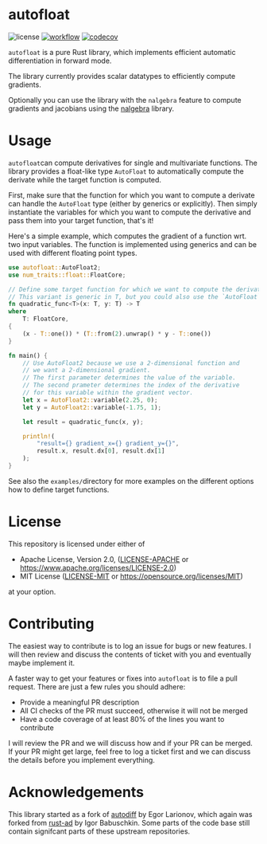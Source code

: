 # autofloat

![license](https://img.shields.io/badge/License-MIT-blue)
[![workflow](https://github.com/Rookfighter/autofloat/actions/workflows/rust.yml/badge.svg)](https://github.com/Rookfighter/autofloat/actions/workflows/rust.yml)
[![codecov](https://codecov.io/gh/Rookfighter/autofloat/graph/badge.svg?token=DC8GWI6PLW)](https://codecov.io/gh/Rookfighter/autofloat)

`autofloat` is a pure Rust library, which implements efficient automatic differentiation in forward mode.

The library currently provides scalar datatypes to efficiently compute gradients.

Optionally you can use the library with the `nalgebra` feature to compute gradients and jacobians using the [nalgebra](https://github.com/dimforge/nalgebra) library.

# Usage

`autofloat`can compute derivatives for single and multivariate functions.
The library provides a float-like type `AutoFloat` to automatically compute the derivate while the target function is computed.

First, make sure that the function for which you want to compute a derivate can handle the `AutoFloat` type (either by generics or explicitly).
Then simply instantiate the variables for which you want to compute the derivative and pass them into your target function, that's it!

Here's a simple example, which computes the gradient of a function wrt. two input variables.
The function is implemented using generics and can be used with different floating point types.

```rust
use autofloat::AutoFloat2;
use num_traits::float::FloatCore;

// Define some target function for which we want to compute the derivative.
// This variant is generic in T, but you could also use the `AutoFloat` type directly.
fn quadratic_func<T>(x: T, y: T) -> T
where
    T: FloatCore,
{
    (x - T::one()) * (T::from(2).unwrap() * y - T::one())
}

fn main() {
    // Use AutoFloat2 because we use a 2-dimensional function and
    // we want a 2-dimensional gradient.
    // The first parameter determines the value of the variable.
    // The second prameter determines the index of the derivative
    // for this variable within the gradient vector.
    let x = AutoFloat2::variable(2.25, 0);
    let y = AutoFloat2::variable(-1.75, 1);

    let result = quadratic_func(x, y);

    println!(
        "result={} gradient_x={} gradient_y={}",
        result.x, result.dx[0], result.dx[1]
    );
}
```

See also the `examples/`directory for more examples on the different options how to define target functions.

# License

This repository is licensed under either of

 * Apache License, Version 2.0, ([LICENSE-APACHE](LICENSE-APACHE) or https://www.apache.org/licenses/LICENSE-2.0)
 * MIT License ([LICENSE-MIT](LICENSE-MIT) or https://opensource.org/licenses/MIT)

at your option.

# Contributing

The easiest way to contribute is to log an issue for bugs or new features. I will then review and discuss the contents of ticket with you and eventually maybe implement it.

A faster way to get your features or fixes into `autofloat` is to file a pull request. There are just a few rules you should adhere:

* Provide a meaningful PR description
* All CI checks of the PR must succeed, otherwise it will not be merged
* Have a code coverage of at least 80% of the lines you want to contribute

I will review the PR and we will discuss how and if your PR can be merged.
If your PR might get large, feel free to log a ticket first and we can discuss the details before you implement everything.

# Acknowledgements

This library started as a fork of [autodiff](https://github.com/elrnv/autodiff) by Egor Larionov, which again was forked from [rust-ad](https://github.com/ibab/rust-ad) by Igor Babuschkin. Some parts of the code base still contain signifcant parts of these upstream repositories.
